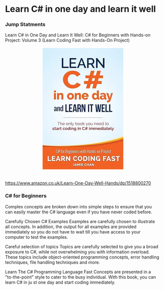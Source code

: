 # Learn C# in one day and learn it well

### Jump Statments

Learn C# in One Day and Learn It Well: C# for Beginners with Hands-on Project: Volume 3 (Learn Coding Fast with Hands-On Project)
<br>

<div align="center">
    <a href="https://www.amazon.co.uk/Learn-One-Day-Well-Hands/dp/1518800270" target="_blank">
        <img alt="lamp" src="https://github.com/Valikahn/HelloWorldAgain/blob/master/img/book.png">
    </a>
</div>

<br>

https://www.amazon.co.uk/Learn-One-Day-Well-Hands/dp/1518800270

### C# for Beginners
Complex concepts are broken down into simple steps to ensure that you can easily master the C# language even if you have never coded before.

Carefully Chosen C# Examples
Examples are carefully chosen to illustrate all concepts. In addition, the output for all examples are provided immediately so you do not have to wait till you have access to your computer to test the examples.

Careful selection of topics
Topics are carefully selected to give you a broad exposure to C#, while not overwhelming you with information overload. These topics include object-oriented programming concepts, error handling techniques, file handling techniques and more.

Learn The C# Programming Language Fast
Concepts are presented in a "to-the-point" style to cater to the busy individual. With this book, you can learn C# in ju st one day and start coding immediately.